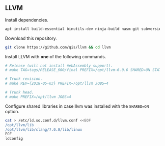 ## LLVM
Install dependencies.

```sh
apt install build-essential binutils-dev ninja-build nasm git subversion libedit-dev
```

Download this repository.

```sh
git clone https://github.com/qis/llvm && cd llvm
```

Install LLVM with **one** of the following commands.

```sh
# Release (will not install WebAssembly support).
# make TAG=tags/RELEASE_600/final PREFIX=/opt/llvm-6.0.0 SHARED=ON STATIC=OFF WASM=OFF JOBS=4

# Trunk revision.
# make REV={2018-05-03} PREFIX=/opt/llvm JOBS=4

# Trunk head.
# make PREFIX=/opt/llvm JOBS=4
```

Configure shared libraries in case llvm was installed with the `SHARED=ON` option.

```sh
cat > /etc/ld.so.conf.d/llvm.conf <<EOF
/opt/llvm/lib
/opt/llvm/lib/clang/7.0.0/lib/linux
EOF
ldconfig
```

<!--
### Android
Install Android NDK.

```sh
wget https://dl.google.com/android/repository/android-ndk-r16b-linux-x86_64.zip
sudo unzip android-ndk-r16b-linux-x86_64.zip -d /opt/android
```

Create standalone toolchains.

```sh
sudo /opt/android/android-ndk-r16b/build/tools/make_standalone_toolchain.py \
  --api 21 --stl libc++ --arch arm --install-dir /opt/android/arm
sudo /opt/android/android-ndk-r16b/build/tools/make_standalone_toolchain.py \
  --api 21 --stl libc++ --arch arm64 --install-dir /opt/android/arm64
```
-->
